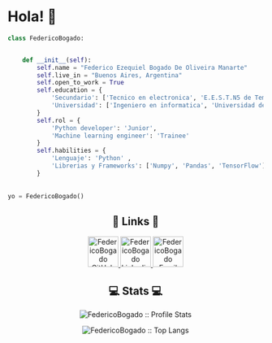 # Hola! 👋

```python
class FedericoBogado:


    def __init__(self):
        self.name = "Federico Ezequiel Bogado De Oliveira Manarte"
        self.live_in = "Buenos Aires, Argentina"
        self.open_to_work = True
        self.education = {
            'Secundario': ['Tecnico en electronica', 'E.E.S.T.N5 de Temperley "2 De Abril"', '2015-2021'],
            'Universidad': ['Ingeniero en informatica', 'Universidad de Buenos Aires', '2022-actualidad']
        }
        self.rol = {
            'Python developer': 'Junior',
            'Machine learning engineer': 'Trainee'
        }
        self.habilities = {
            'Lenguaje': 'Python' ,
            'Librerias y Frameworks': ['Numpy', 'Pandas', 'TensorFlow']
        }
        
        
yo = FedericoBogado()
```

<h2 align="center">🔗 Links 🔗</h2>

<p align="center">
  <a href="https://github.com/FedericoBogado">
    <img src="https://www.vectorlogo.zone/logos/github/github-tile.svg" alt="FedericoBogado GitHub" height="60" width="60">
  </a>

  <a href="https://www.linkedin.com/in/federico-bogado/">
    <img src="https://www.vectorlogo.zone/logos/linkedin/linkedin-tile.svg" alt="FedericoBogado Linkedin" height="60" width="60">
  </a>
    
  <a href="mailto:bogadofedericoezequiel@gmail.com">
    <img alt="FedericoBogado Email" src="https://www.vectorlogo.zone/logos/gmail/gmail-tile.svg" height="60" width="60">
  </a>
</p>

<h2 align="center">💻 Stats 💻</h2>

<p align="center"><img src="https://github-readme-stats.vercel.app/api?username=FedericoBogado&show_icons=true&title_color=74C250&icon_color=74C250&text_color=9f9f9f&bg_color=151515" alt="FedericoBogado :: Profile Stats" /></p>

<p align="center"><img src="https://github-readme-stats.vercel.app/api/top-langs/?username=FedericoBogado&langs_count=10&theme=tokyonight&layout=compact&title_color=74C250&bg_color=151515" alt="FedericoBogado :: Top Langs" /></p>

